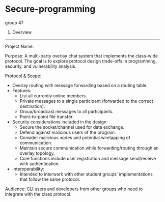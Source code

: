 # Secure-programming
group 47 


1. Overview
-----------
Project Name: <Overlay Chat Protocol Reference Implementation>

Purpose:
A multi-party overlay chat system that implements the class-wide protocol. The goal is to explore protocol design trade-offs in programming, security, and vulnerability analysis.

Protocol & Scope:
- Overlay routing with message forwarding based on a routing table.
- Features:
  - List all currently online members.
  - Private messages to a single participant (forwarded to the correct destination).
  - Group/broadcast messages to all participants.
  - Point-to-point file transfer.
- Security considerations included in the design:
  - Secure the socket/channel used for data exchange.
  - Defend against malicious users of the program.
  - Consider malicious nodes and potential wiretapping of communication.
  - Maintain secure communication while forwarding/routing through an overlay topology.
  - Core functions include user registration and message send/receive with authentication.
- Interoperability:
  - Intended to interwork with other student groups' implementations that follow the same protocol.

Audience:
CLI users and developers from other groups who need to integrate with the class protocol.
